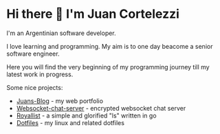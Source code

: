 # Hi there 👋 I'm Juan Cortelezzi
I'm an Argentinian software developer.

I love learning and programming. My aim is to one day beacome a senior software engineer.

Here you will find the very beginning of my programming journey till my latest work in progress.

Some nice projects:
* [Juans-Blog](https://github.com/juanCortelezzi/Juans-Blog) - my web portfolio
* [Websocket-chat-server](https://github.com/juanCortelezzi/Websocket-chat-server) - encrypted websocket chat server
* [Royallist](https://github.com/juanCortelezzi/Royallist) - a simple and glorified "ls" written in go
* [Dotfiles](https://github.com/juanCortelezzi/Dotfiles) - my linux and related dotfiles
